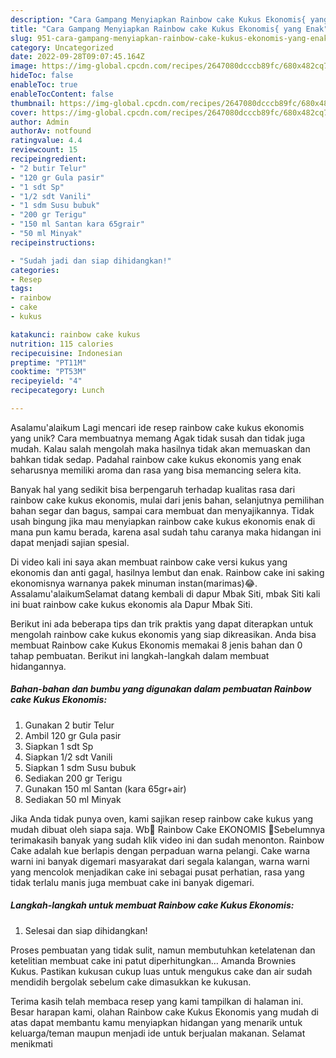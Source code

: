 ```yaml
---
description: "Cara Gampang Menyiapkan Rainbow cake Kukus Ekonomis{ yang Enak"
title: "Cara Gampang Menyiapkan Rainbow cake Kukus Ekonomis{ yang Enak"
slug: 951-cara-gampang-menyiapkan-rainbow-cake-kukus-ekonomis-yang-enak
category: Uncategorized
date: 2022-09-28T09:07:45.164Z
image: https://img-global.cpcdn.com/recipes/2647080dcccb89fc/680x482cq70/rainbow-cake-kukus-ekonomis-foto-resep-utama.jpg
hideToc: false
enableToc: true
enableTocContent: false
thumbnail: https://img-global.cpcdn.com/recipes/2647080dcccb89fc/680x482cq70/rainbow-cake-kukus-ekonomis-foto-resep-utama.jpg
cover: https://img-global.cpcdn.com/recipes/2647080dcccb89fc/680x482cq70/rainbow-cake-kukus-ekonomis-foto-resep-utama.jpg
author: Admin
authorAv: notfound
ratingvalue: 4.4
reviewcount: 15
recipeingredient:
- "2 butir Telur"
- "120 gr Gula pasir"
- "1 sdt Sp"
- "1/2 sdt Vanili"
- "1 sdm Susu bubuk"
- "200 gr Terigu"
- "150 ml Santan kara 65grair"
- "50 ml Minyak"
recipeinstructions:

- "Sudah jadi dan siap dihidangkan!"
categories:
- Resep
tags:
- rainbow
- cake
- kukus

katakunci: rainbow cake kukus 
nutrition: 115 calories
recipecuisine: Indonesian
preptime: "PT11M"
cooktime: "PT53M"
recipeyield: "4"
recipecategory: Lunch

---
```



Asalamu'alaikum Lagi mencari ide resep rainbow cake kukus ekonomis yang unik? Cara membuatnya memang Agak tidak susah dan tidak juga mudah. Kalau salah mengolah maka hasilnya tidak akan memuaskan dan bahkan tidak sedap. Padahal rainbow cake kukus ekonomis yang enak seharusnya memiliki aroma dan rasa yang bisa memancing selera kita.


Banyak hal yang sedikit bisa berpengaruh terhadap kualitas rasa dari rainbow cake kukus ekonomis, mulai dari jenis bahan, selanjutnya pemilihan bahan segar dan bagus, sampai cara membuat dan menyajikannya. Tidak usah bingung jika mau menyiapkan rainbow cake kukus ekonomis enak di mana pun kamu berada, karena asal sudah tahu caranya maka hidangan ini dapat menjadi sajian spesial.

Di video kali ini saya akan membuat rainbow cake versi kukus yang ekonomis dan anti gagal, hasilnya lembut dan enak. Rainbow cake ini saking ekonomisnya warnanya pakek minuman instan(marimas)😂. Assalamu&#39;alaikumSelamat datang kembali di dapur Mbak Siti, mbak Siti kali ini buat rainbow cake kukus ekonomis ala Dapur Mbak Siti.


Berikut ini ada beberapa tips dan trik praktis yang dapat diterapkan untuk mengolah rainbow cake kukus ekonomis yang siap dikreasikan. Anda bisa membuat Rainbow cake Kukus Ekonomis memakai 8 jenis bahan dan 0 tahap pembuatan. Berikut ini langkah-langkah dalam membuat hidangannya.

<!--inarticleads1-->

##### Bahan-bahan dan bumbu yang digunakan dalam pembuatan Rainbow cake Kukus Ekonomis:

1. Gunakan 2 butir Telur
1. Ambil 120 gr Gula pasir
1. Siapkan 1 sdt Sp
1. Siapkan 1/2 sdt Vanili
1. Siapkan 1 sdm Susu bubuk
1. Sediakan 200 gr Terigu
1. Gunakan 150 ml Santan (kara 65gr+air)
1. Sediakan 50 ml Minyak


Jika Anda tidak punya oven, kami sajikan resep rainbow cake kukus yang mudah dibuat oleh siapa saja. Wb🌈 Rainbow Cake EKONOMIS 🌈Sebelumnya terimakasih banyak yang sudah klik video ini dan sudah menonton. Rainbow Cake adalah kue berlapis dengan perpaduan warna pelangi. Cake warna warni ini banyak digemari masyarakat dari segala kalangan, warna warni yang mencolok menjadikan cake ini sebagai pusat perhatian, rasa yang tidak terlalu manis juga membuat cake ini banyak digemari. 

<!--inarticleads2-->

##### Langkah-langkah untuk membuat Rainbow cake Kukus Ekonomis:


1. Selesai dan siap dihidangkan!

Proses pembuatan yang tidak sulit, namun membutuhkan ketelatenan dan ketelitian membuat cake ini patut diperhitungkan… Amanda Brownies Kukus. Pastikan kukusan cukup luas untuk mengukus cake dan air sudah mendidih bergolak sebelum cake dimasukkan ke kukusan. 

Terima kasih telah membaca resep yang kami tampilkan di halaman ini. Besar harapan kami, olahan Rainbow cake Kukus Ekonomis yang mudah di atas dapat membantu kamu menyiapkan hidangan yang menarik untuk keluarga/teman maupun menjadi ide untuk berjualan makanan. Selamat menikmati
